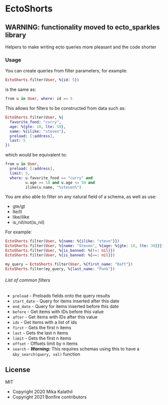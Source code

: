 # EctoShorts

## WARNING: functionality moved to ecto_sparkles library

Helpers to make writing ecto queries more pleasant and the code shorter

### Usage

You can create queries from filter parameters, for example: 

```elixir
EctoShorts.filter(User, %{id: 5})
```
is the same as:
```elixir
from u in User, where: id == 5
```

This allows for filters to be constructed from data such as:
```elixir
EctoShorts.filter(User, %{
  favorite_food: "curry",
  age: %{gte: 18, lte: 50},
  name: %{ilike: "steven"},
  preload: [:address],
  last: 5
})
```
which would be equivalent to:
```elixir
from u in User,
  preload: [:address],
  limit: 5,
  where: u.favorite_food == "curry" and
         u.age >= 18 and u.age <= 50 and
         ilike(u.name, "%steven%")
```

You are also able to filter on any natural field of a schema, as well as use:
- gte/gt
- lte/lt
- like/ilike
- is_nil/not(is_nil)

For example:
```elixir
EctoShorts.filter(User, %{name: %{ilike: "steve"}})
EctoShorts.filter(User, %{name: "Steven", %{age: %{gte: 18, lte: 30}}})
EctoShorts.filter(User, %{is_banned: %{!=: nil}})
EctoShorts.filter(User, %{is_banned: %{==: nil}})

my_query = EctoShorts.filter(User, %{first_name: "Daft"})
EctoShorts.filter(my_query, %{last_name: "Punk"})
```

###### List of common filters
- `preload` - Preloads fields onto the query results
- `start_date` - Query for items inserted after this date
- `end_date` - Query for items inserted before this date
- `before` - Get items with IDs before this value
- `after` - Get items with IDs after this value
- `ids` - Get items with a list of ids
- `first` - Gets the first n items
- `last` - Gets the last n items
- `limit` - Gets the first n items
- `offset` - Offsets limit by n items
- `search` - ***Warning:*** This requires schemas using this to have a `&by_search(query, val)` function


## License 

MIT

- Copyright 2020 Mika Kalathil
- Copyright 2021 Bonfire contributors
